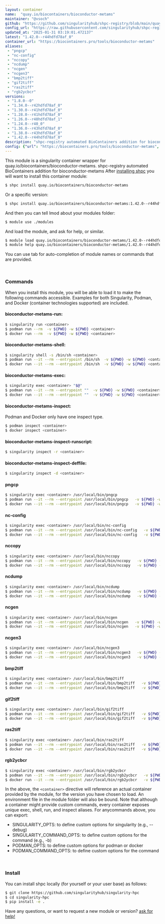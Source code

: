 ```yaml
---
layout: container
name:  "quay.io/biocontainers/bioconductor-metams"
maintainer: "@vsoch"
github: "https://github.com/singularityhub/shpc-registry/blob/main/quay.io/biocontainers/bioconductor-metams/container.yaml"
config_url: "https://raw.githubusercontent.com/singularityhub/shpc-registry/main/quay.io/biocontainers/bioconductor-metams/container.yaml"
updated_at: "2025-01-31 03:19:01.472137"
latest: "1.42.0--r44hdfd78af_0"
container_url: "https://biocontainers.pro/tools/bioconductor-metams"
aliases:
 - "pngcp"
 - "nc-config"
 - "nccopy"
 - "ncdump"
 - "ncgen"
 - "ncgen3"
 - "bmp2tiff"
 - "gif2tiff"
 - "ras2tiff"
 - "rgb2ycbcr"
versions:
 - "1.8.0--0"
 - "1.34.0--r42hdfd78af_0"
 - "1.30.0--r41hdfd78af_0"
 - "1.28.0--r41hdfd78af_0"
 - "1.26.0--r40hdfd78af_1"
 - "1.24.0--r40_0"
 - "1.36.0--r43hdfd78af_0"
 - "1.38.0--r43hdfd78af_0"
 - "1.42.0--r44hdfd78af_0"
description: "shpc-registry automated BioContainers addition for bioconductor-metams"
config: {"url": "https://biocontainers.pro/tools/bioconductor-metams", "maintainer": "@vsoch", "description": "shpc-registry automated BioContainers addition for bioconductor-metams", "latest": {"1.42.0--r44hdfd78af_0": "sha256:edb00d2cebb54efa343b7204a1d2a5cef0da84620f280f67a78f7f8795383cf5"}, "tags": {"1.8.0--0": "sha256:6f2279a4a7c49ea07a0d5b9f4653406946d02ec36b4db92e8dd029c3ca978955", "1.34.0--r42hdfd78af_0": "sha256:815a27196f3ff430b493062f4e8aabc02c9c57293394358c855d5b53b4fc244d", "1.30.0--r41hdfd78af_0": "sha256:2c67fcd4a8f8069fb6e0692287e871ec86aeab8ef5bd641bfd82ea9f2acd7c31", "1.28.0--r41hdfd78af_0": "sha256:b186edb08dfd71454c7ba314fd9efddad40d56a17c62e26ca5e686f1e00cd968", "1.26.0--r40hdfd78af_1": "sha256:618e03c20473e897291ead36fe57122ea969d9d93724adb21a900ffee5098a04", "1.24.0--r40_0": "sha256:8a70c1cccffbee4f32de1532a232561fd6815cee639723970c1d1dd5de80f8f4", "1.36.0--r43hdfd78af_0": "sha256:ca6d2ef289be69f66bbef5261ad268f1ed1e68887e7181c86bc595baa1554162", "1.38.0--r43hdfd78af_0": "sha256:50c77346c1edbe9d0a47530b08363b9df8cab129d7e9a661168e2ceb4c46ef00", "1.42.0--r44hdfd78af_0": "sha256:edb00d2cebb54efa343b7204a1d2a5cef0da84620f280f67a78f7f8795383cf5"}, "docker": "quay.io/biocontainers/bioconductor-metams", "aliases": {"pngcp": "/usr/local/bin/pngcp", "nc-config": "/usr/local/bin/nc-config", "nccopy": "/usr/local/bin/nccopy", "ncdump": "/usr/local/bin/ncdump", "ncgen": "/usr/local/bin/ncgen", "ncgen3": "/usr/local/bin/ncgen3", "bmp2tiff": "/usr/local/bin/bmp2tiff", "gif2tiff": "/usr/local/bin/gif2tiff", "ras2tiff": "/usr/local/bin/ras2tiff", "rgb2ycbcr": "/usr/local/bin/rgb2ycbcr"}}
---
```


This module is a singularity container wrapper for quay.io/biocontainers/bioconductor-metams.
shpc-registry automated BioContainers addition for bioconductor-metams
After [installing shpc](#install) you will want to install this container module:


```bash
$ shpc install quay.io/biocontainers/bioconductor-metams
```

Or a specific version:

```bash
$ shpc install quay.io/biocontainers/bioconductor-metams:1.42.0--r44hdfd78af_0
```

And then you can tell lmod about your modules folder:

```bash
$ module use ./modules
```

And load the module, and ask for help, or similar.

```bash
$ module load quay.io/biocontainers/bioconductor-metams/1.42.0--r44hdfd78af_0
$ module help quay.io/biocontainers/bioconductor-metams/1.42.0--r44hdfd78af_0
```

You can use tab for auto-completion of module names or commands that are provided.

<br>

### Commands

When you install this module, you will be able to load it to make the following commands accessible.
Examples for both Singularity, Podman, and Docker (container technologies supported) are included.

#### bioconductor-metams-run:

```bash
$ singularity run <container>
$ podman run --rm  -v ${PWD} -w ${PWD} <container>
$ docker run --rm  -v ${PWD} -w ${PWD} <container>
```

#### bioconductor-metams-shell:

```bash
$ singularity shell -s /bin/sh <container>
$ podman run --it --rm --entrypoint /bin/sh  -v ${PWD} -w ${PWD} <container>
$ docker run --it --rm --entrypoint /bin/sh  -v ${PWD} -w ${PWD} <container>
```

#### bioconductor-metams-exec:

```bash
$ singularity exec <container> "$@"
$ podman run --it --rm --entrypoint ""  -v ${PWD} -w ${PWD} <container> "$@"
$ docker run --it --rm --entrypoint ""  -v ${PWD} -w ${PWD} <container> "$@"
```

#### bioconductor-metams-inspect:

Podman and Docker only have one inspect type.

```bash
$ podman inspect <container>
$ docker inspect <container>
```

#### bioconductor-metams-inspect-runscript:

```bash
$ singularity inspect -r <container>
```

#### bioconductor-metams-inspect-deffile:

```bash
$ singularity inspect -d <container>
```


#### pngcp

```bash
$ singularity exec <container> /usr/local/bin/pngcp
$ podman run --it --rm --entrypoint /usr/local/bin/pngcp   -v ${PWD} -w ${PWD} <container> -c " $@"
$ docker run --it --rm --entrypoint /usr/local/bin/pngcp   -v ${PWD} -w ${PWD} <container> -c " $@"
```


#### nc-config

```bash
$ singularity exec <container> /usr/local/bin/nc-config
$ podman run --it --rm --entrypoint /usr/local/bin/nc-config   -v ${PWD} -w ${PWD} <container> -c " $@"
$ docker run --it --rm --entrypoint /usr/local/bin/nc-config   -v ${PWD} -w ${PWD} <container> -c " $@"
```


#### nccopy

```bash
$ singularity exec <container> /usr/local/bin/nccopy
$ podman run --it --rm --entrypoint /usr/local/bin/nccopy   -v ${PWD} -w ${PWD} <container> -c " $@"
$ docker run --it --rm --entrypoint /usr/local/bin/nccopy   -v ${PWD} -w ${PWD} <container> -c " $@"
```


#### ncdump

```bash
$ singularity exec <container> /usr/local/bin/ncdump
$ podman run --it --rm --entrypoint /usr/local/bin/ncdump   -v ${PWD} -w ${PWD} <container> -c " $@"
$ docker run --it --rm --entrypoint /usr/local/bin/ncdump   -v ${PWD} -w ${PWD} <container> -c " $@"
```


#### ncgen

```bash
$ singularity exec <container> /usr/local/bin/ncgen
$ podman run --it --rm --entrypoint /usr/local/bin/ncgen   -v ${PWD} -w ${PWD} <container> -c " $@"
$ docker run --it --rm --entrypoint /usr/local/bin/ncgen   -v ${PWD} -w ${PWD} <container> -c " $@"
```


#### ncgen3

```bash
$ singularity exec <container> /usr/local/bin/ncgen3
$ podman run --it --rm --entrypoint /usr/local/bin/ncgen3   -v ${PWD} -w ${PWD} <container> -c " $@"
$ docker run --it --rm --entrypoint /usr/local/bin/ncgen3   -v ${PWD} -w ${PWD} <container> -c " $@"
```


#### bmp2tiff

```bash
$ singularity exec <container> /usr/local/bin/bmp2tiff
$ podman run --it --rm --entrypoint /usr/local/bin/bmp2tiff   -v ${PWD} -w ${PWD} <container> -c " $@"
$ docker run --it --rm --entrypoint /usr/local/bin/bmp2tiff   -v ${PWD} -w ${PWD} <container> -c " $@"
```


#### gif2tiff

```bash
$ singularity exec <container> /usr/local/bin/gif2tiff
$ podman run --it --rm --entrypoint /usr/local/bin/gif2tiff   -v ${PWD} -w ${PWD} <container> -c " $@"
$ docker run --it --rm --entrypoint /usr/local/bin/gif2tiff   -v ${PWD} -w ${PWD} <container> -c " $@"
```


#### ras2tiff

```bash
$ singularity exec <container> /usr/local/bin/ras2tiff
$ podman run --it --rm --entrypoint /usr/local/bin/ras2tiff   -v ${PWD} -w ${PWD} <container> -c " $@"
$ docker run --it --rm --entrypoint /usr/local/bin/ras2tiff   -v ${PWD} -w ${PWD} <container> -c " $@"
```


#### rgb2ycbcr

```bash
$ singularity exec <container> /usr/local/bin/rgb2ycbcr
$ podman run --it --rm --entrypoint /usr/local/bin/rgb2ycbcr   -v ${PWD} -w ${PWD} <container> -c " $@"
$ docker run --it --rm --entrypoint /usr/local/bin/rgb2ycbcr   -v ${PWD} -w ${PWD} <container> -c " $@"
```



In the above, the `<container>` directive will reference an actual container provided
by the module, for the version you have chosen to load. An environment file in the
module folder will also be bound. Note that although a container
might provide custom commands, every container exposes unique exec, shell, run, and
inspect aliases. For anycommands above, you can export:

 - SINGULARITY_OPTS: to define custom options for singularity (e.g., --debug)
 - SINGULARITY_COMMAND_OPTS: to define custom options for the command (e.g., -b)
 - PODMAN_OPTS: to define custom options for podman or docker
 - PODMAN_COMMAND_OPTS: to define custom options for the command

<br>

### Install

You can install shpc locally (for yourself or your user base) as follows:

```bash
$ git clone https://github.com/singularityhub/singularity-hpc
$ cd singularity-hpc
$ pip install -e .
```

Have any questions, or want to request a new module or version? [ask for help!](https://github.com/singularityhub/singularity-hpc/issues)